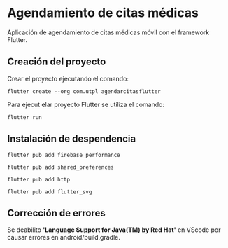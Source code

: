 # Agendamiento de citas médicas
Aplicación de agendamiento de citas médicas móvil con el framework Flutter.

## Creación del proyecto
Crear el proyecto ejecutando el comando:

    flutter create --org com.utpl agendarcitasflutter

Para ejecut elar proyecto Flutter se utiliza el comando:

	flutter run

## Instalación de despendencia

    flutter pub add firebase_performance

	flutter pub add shared_preferences
	
	flutter pub add http
	
	flutter pub add flutter_svg

## Corrección de errores
Se deabilito **'Language Support for Java(TM) by Red Hat'** en VScode por causar errores en android/build.gradle.